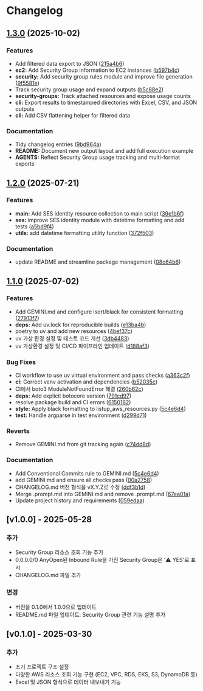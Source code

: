 # Changelog

## [1.3.0](https://github.com/KKamJi98/listup-aws-resources/compare/v1.2.0...v1.3.0) (2025-10-02)


### Features

* Add filtered data export to JSON ([215a4b6](https://github.com/KKamJi98/listup-aws-resources/commit/215a4b695689cc798e46bac3a1f8adf87a179202))
* **ec2:** Add Security Group information to EC2 instances ([b597b4c](https://github.com/KKamJi98/listup-aws-resources/commit/b597b4c73971cbe4ed72489b493ff6808a59de81))
* **security:** Add security group rules module and improve file generation ([9f5581e](https://github.com/KKamJi98/listup-aws-resources/commit/9f5581ed8f612dcdce6ebaa854e751ba70ec95ba))
* Track security group usage and expand outputs ([b5c88e2](https://github.com/KKamJi98/listup-aws-resources/commit/b5c88e219795ccfb653cc6bc9f865a90fbf9b2a7))
* **security-groups:** Track attached resources and expose usage counts
* **cli:** Export results to timestamped directories with Excel, CSV, and JSON outputs
* **cli:** Add CSV flattening helper for filtered data


### Documentation

* Tidy changelog entries ([9bd964a](https://github.com/KKamJi98/listup-aws-resources/commit/9bd964aa0fdfb3f4b47e3eb9f1b9c0c85ff31d96))
* **README:** Document new output layout and add full execution example
* **AGENTS:** Reflect Security Group usage tracking and multi-format exports

## [1.2.0](https://github.com/KKamJi98/listup_aws_resources/compare/v1.1.0...v1.2.0) (2025-07-21)


### Features

* **main:** Add SES identity resource collection to main script ([39e1b6f](https://github.com/KKamJi98/listup_aws_resources/commit/39e1b6f9b2d29b32db5a5f361039bb728c92b3f9))
* **ses:** improve SES identity module with datetime formatting and add tests ([a5bd9f4](https://github.com/KKamJi98/listup_aws_resources/commit/a5bd9f456fb4bd8a265b53832cad3d7ad3850ed0))
* **utils:** add datetime formatting utility function ([372f503](https://github.com/KKamJi98/listup_aws_resources/commit/372f5032424994da9854ec903c9433fcd4e9efaf))


### Documentation

* update README and streamline package management ([08c64b6](https://github.com/KKamJi98/listup_aws_resources/commit/08c64b6d3676f5f2178a908dd658a2e9d5d51abb))

## [1.1.0](https://github.com/KKamJi98/listup_aws_resources/compare/v1.0.0...v1.1.0) (2025-07-02)


### Features

* Add GEMINI.md and configure isort/black for consistent formatting ([27913f7](https://github.com/KKamJi98/listup_aws_resources/commit/27913f77ac3ab179cd79e6a944c2ac8184dfb2e7))
* **deps:** Add uv.lock for reproducible builds ([e13ba4b](https://github.com/KKamJi98/listup_aws_resources/commit/e13ba4b2cac147a47e6a430b28ad1ece98e56c90))
* poetry to uv and add new resources ([4bef37c](https://github.com/KKamJi98/listup_aws_resources/commit/4bef37c783c0d05f40125441a208d6042750e400))
* uv 가상 환경 설정 및 테스트 코드 개선 ([3db4483](https://github.com/KKamJi98/listup_aws_resources/commit/3db4483951be2b9fc348d97dd001fd9a909b71d0))
* uv 가상환경 설정 및 CI/CD 파이프라인 업데이트 ([d188af3](https://github.com/KKamJi98/listup_aws_resources/commit/d188af3bce4525930c60fad3c95c7f25a551511a))


### Bug Fixes

* CI workflow to use uv virtual environment and pass checks ([a363c2f](https://github.com/KKamJi98/listup_aws_resources/commit/a363c2f01ba465184e6a2691c14af7f9d1d51740))
* **ci:** Correct venv activation and dependencies ([b52035c](https://github.com/KKamJi98/listup_aws_resources/commit/b52035cb32cf241e8693d556dc4e51b8c8ae161f))
* CI에서 boto3 ModuleNotFoundError 해결 ([260b62c](https://github.com/KKamJi98/listup_aws_resources/commit/260b62cfd1dff7af98093f3179d1049f09df0ffc))
* **deps:** Add explicit botocore version ([791cd97](https://github.com/KKamJi98/listup_aws_resources/commit/791cd977f8f817702dbddfc0eaa47d5abd6f2027))
* resolve package build and CI errors ([6150162](https://github.com/KKamJi98/listup_aws_resources/commit/61501627a6890b43dee51c4bfe20da587102862e))
* **style:** Apply black formatting to listup_aws_resources.py ([5c4e6d4](https://github.com/KKamJi98/listup_aws_resources/commit/5c4e6d4ca60ee3c317c7dca9f20ab18c746341a8))
* **test:** Handle argparse in test environment ([d299d71](https://github.com/KKamJi98/listup_aws_resources/commit/d299d71446dce1e63b848f419b580f3a5bab166f))


### Reverts

* Remove GEMINI.md from git tracking again ([c74dd8d](https://github.com/KKamJi98/listup_aws_resources/commit/c74dd8d896807059f815b39fb2b6ebba442245ca))


### Documentation

* Add Conventional Commits rule to GEMINI.md ([5c4e6d4](https://github.com/KKamJi98/listup_aws_resources/commit/5c4e6d4ca60ee3c317c7dca9f20ab18c746341a8))
* add GEMINI.md and ensure all checks pass ([00a2758](https://github.com/KKamJi98/listup_aws_resources/commit/00a275831f184dd14f2b955a6bdf74ff05165fee))
* CHANGELOG.md 버전 형식을 vX.Y.Z로 수정 ([ddf3b1d](https://github.com/KKamJi98/listup_aws_resources/commit/ddf3b1dbe552d1d8f97db4ff915f82bdc5ee01ce))
* Merge .prompt.md into GEMINI.md and remove .prompt.md ([67ea01a](https://github.com/KKamJi98/listup_aws_resources/commit/67ea01a313b012775659eeb104e55d68b9cd1b77))
* Update project history and requirements ([059edaa](https://github.com/KKamJi98/listup_aws_resources/commit/059edaa43f9b71be531392e362fb91fdf9106c53))

## [v1.0.0] - 2025-05-28

### 추가
- Security Group 리소스 조회 기능 추가
- 0.0.0.0/0 AnyOpen된 Inbound Rule을 가진 Security Group은 '⚠️ YES'로 표시
- CHANGELOG.md 파일 추가

### 변경
- 버전을 0.1.0에서 1.0.0으로 업데이트
- README.md 파일 업데이트: Security Group 관련 기능 설명 추가

## [v0.1.0] - 2025-03-30

### 추가
- 초기 프로젝트 구조 설정
- 다양한 AWS 리소스 조회 기능 구현 (EC2, VPC, RDS, EKS, S3, DynamoDB 등)
- Excel 및 JSON 형식으로 데이터 내보내기 기능

